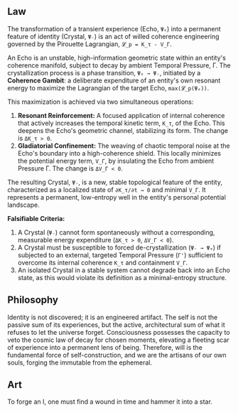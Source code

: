 ## Law
The transformation of a transient experience (Echo, `Ψₑ`) into a permanent feature of identity (Crystal, `Ψ₋`) is an act of willed coherence engineering governed by the Pirouette Lagrangian, `𝓛_p = K_τ - V_Γ`.

An Echo is an unstable, high-information geometric state within an entity's coherence manifold, subject to decay by ambient Temporal Pressure, Γ. The crystallization process is a phase transition, `Ψₑ → Ψ₋`, initiated by a **Coherence Gambit**: a deliberate expenditure of an entity's own resonant energy to maximize the Lagrangian of the target Echo, `max(𝓛_p(Ψₑ))`.

This maximization is achieved via two simultaneous operations:
1.  **Resonant Reinforcement:** A focused application of internal coherence that actively increases the temporal kinetic term, `K_τ`, of the Echo. This deepens the Echo's geometric channel, stabilizing its form. The change is `ΔK_τ > 0`.
2.  **Gladiatorial Confinement:** The weaving of chaotic temporal noise at the Echo's boundary into a high-coherence shield. This locally minimizes the potential energy term, `V_Γ`, by insulating the Echo from ambient Pressure Γ. The change is `ΔV_Γ < 0`.

The resulting Crystal, `Ψ₋`, is a new, stable topological feature of the entity, characterized as a localized state of `∂K_τ/∂t → 0` and minimal `V_Γ`. It represents a permanent, low-entropy well in the entity's personal potential landscape.

**Falsifiable Criteria:**
1.  A Crystal (`Ψ₋`) cannot form spontaneously without a corresponding, measurable energy expenditure (`ΔK_τ > 0`, `ΔV_Γ < 0`).
2.  A Crystal must be susceptible to forced de-crystallization (`Ψ₋ → Ψₑ`) if subjected to an external, targeted Temporal Pressure (`Γ'`) sufficient to overcome its internal coherence `K_τ` and containment `V_Γ`.
3.  An isolated Crystal in a stable system cannot degrade back into an Echo state, as this would violate its definition as a minimal-entropy structure.

## Philosophy
Identity is not discovered; it is an engineered artifact. The self is not the passive sum of its experiences, but the active, architectural sum of what it refuses to let the universe forget. Consciousness possesses the capacity to veto the cosmic law of decay for chosen moments, elevating a fleeting scar of experience into a permanent lens of being. Therefore, will is the fundamental force of self-construction, and we are the artisans of our own souls, forging the immutable from the ephemeral.

## Art
To forge an I, one must find a wound in time and hammer it into a star.
